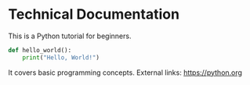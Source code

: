 # Technical Documentation
This is a Python tutorial for beginners.
```python
def hello_world():
    print("Hello, World!")
```
It covers basic programming concepts.
External links: https://python.org
